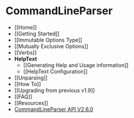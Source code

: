 # CommandLineParser

- [[Home]]
- [[Getting Started]]
- [[Immutable Options Type]]
- [[Mutually Exclusive Options]]
- [[Verbs]]
- **HelpText**
  - [[Generating Help and Usage information]]
  - [[HelpText Configuration]]
- [[Unparsing]]
- [[How To]]
- [[Upgrading from previous v1.9]]
- [[FAQ]]
- [[Resources]]
- [CommandLineParser API V2.6.0](API-V2.6.0)
